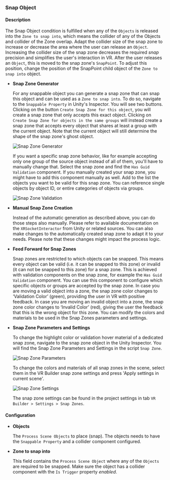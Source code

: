 ### Snap Object

#### Description

The Snap Object condition is fulfilled when any of the `Objects` is released into the `Zone to snap into`, which means
the collider of any of the Objects and collider of the Zone overlap. Adapt the collider size of the snap zone to
increase or decrease the area where the user can release an `Object`. Increasing the collider size of the snap zone
decreases the required *snap* precision and simplifies the user's interaction in VR.
After the user releases an `Object`, this is moved to the snap zone's `SnapPoint`. To adjust this position, change the
position of the SnapPoint child object of the `Zone to snap into` object.

- **Snap Zone Generator**

  For any snappable object you can generate a snap zone that can snap this object and can be used as a
  `Zone to snap into`. To do so, navigate to the `Snappable Property` in Unity's Inspector. You will see two buttons.
  Clicking on the button `Create Snap Zone for this object`, you will create a snap zone that only accepts this exact
  object. Clicking on `Create Snap Zone for objects in the same groups` will instead create a snap zone that accepts
  every object that shares at least a group with the current object. Note that the current object will still determine
  the shape of the snap zone's ghost object.

  ![Snap Zone Generator](images/snapzonegenerator.png)

  If you want a specific snap zone behavior, like for example accepting only one group of the source object instead of
  all of them, you'll have to manually change that. Select the snap zone and find the `Has Guid Validation` component.
  If you manually created your snap zone, you might have to add this component manually as well.
  Add to the list the objects you want to be valid for this snap zone. You can reference single objects by object ID, or
  entire categories of objects via groups.

  ![Snap Zone Validation](images/snapzone-validation.png)

- **Manual Snap Zone Creation**

  Instead of the automatic generation as described above, you can do those steps also manually. Please refer to
  available documentation on the `XRSocketInteractor` from Unity or related sources. You can also make changes to the
  automatically created snap zone to adapt it to your needs. Please note that these changes might impact the process
  logic.

- **Feed Forward for Snap Zones**

  Snap zones are restricted to which objects can be snapped. This means every object can be valid (i.e. it can be
  snapped to this zone) or invalid (it can not be snapped to this zone) for a snap zone. This is achieved with
  validation components on the snap zone, for example the `Has Guid Validation` component. You can use this component to
  configure which specific objects or groups are accepted by the snap zone.
  In case you are moving a valid object into a zone, the snap zone color changes to ‘Validation Color’ (green),
  providing the user in VR with positive feedback. In case you are moving an invalid object into a zone, the snap zone
  color changes to ‘Invalid Color’ (red), giving the user the feedback that this is the wrong object for this zone.
  You can modify the colors and materials to be used in the Snap Zones parameters and settings.

- **Snap Zone Parameters and Settings**

  To change the highlight color or validation hover material of a dedicated snap zone, navigate to the snap zone object
  in the Unity Inspector. You will find the Snap Zone Parameters and Settings in the script `Snap Zone`.

  ![Snap Zone Parameters](images/snapzoneparameters.png)

  To change the colors and materials of all snap zones in the scene, select them in the VR Builder snap zone settings
  and press 'Apply settings in current scene'.

  ![Snap Zone Settings](images/snapzonesettings.png)

  The snap zone settings can be found in the project settings in tab `VR Builder > Settings > Snap Zones`.

#### Configuration

- **Objects**

  The `Process Scene Objects` to place (snap). The objects needs to have the `Snappable Property` and a collider
  component configured.

- **Zone to snap into**

  This field contains the `Process Scene Object` where any of the `Objects` are required to be snapped. Make sure the
  object has a collider component with the `Is Trigger` property *enabled*.
